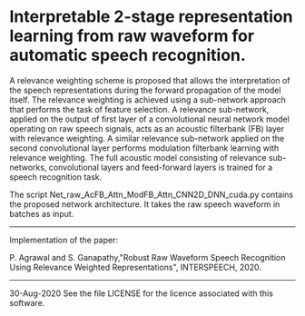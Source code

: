 # Interpretable 2-stage representation learning from raw waveform for automatic speech recognition.

A relevance weighting scheme is proposed that allows the interpretation of the speech representations during the forward propagation of the model itself. 
The relevance weighting is achieved using a sub-network approach that performs the task of feature selection. 
A relevance sub-network, applied on the output of first layer of a convolutional neural network model operating on raw speech signals, acts as an acoustic filterbank (FB) layer with relevance weighting. 
A similar relevance sub-network applied on the second convolutional layer performs modulation filterbank learning with relevance weighting. 
The full acoustic model consisting of relevance sub-networks, convolutional layers and feed-forward layers is trained for a speech recognition task.

The script Net_raw_AcFB_Attn_ModFB_Attn_CNN2D_DNN_cuda.py contains the proposed network architecture. It takes the raw speech waveform in batches as input.

***************************************************************************************************
Implementation of the paper:

P. Agrawal and S. Ganapathy,"Robust Raw Waveform Speech Recognition Using Relevance Weighted Representations", INTERSPEECH, 2020.

***************************************************************************************************

30-Aug-2020 See the file LICENSE for the licence associated with this software.

